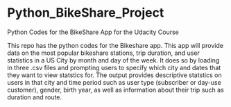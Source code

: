 # Python_BikeShare_Project
Python Codes for the BikeShare App for the Udacity Course

This repo has the python codes for the Bikeshare app. This app will provide data on the most popular bikeshare stations, trip duration, and user statistics in a US City by month and day of the week. It does so by loading in three .csv files and prompting users to specify which city and dates that they want to view statstics for. The output provides descriptive statstics on users in that city and time period such as user type (subscriber or day-use customer), gender, birth year, as well as information about their trip such as duration and route. 

